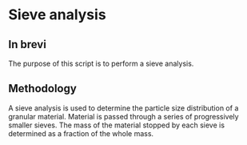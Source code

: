 # Sieve analysis

## In brevi

The purpose of this script is to perform a sieve analysis.

## Methodology

A sieve analysis is used to determine the particle size distribution of a granular material. Material is passed through a series of progressively smaller sieves. The mass of the material stopped by each sieve is determined as a fraction of the whole mass.
